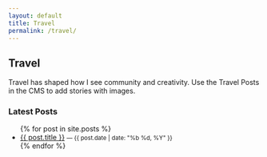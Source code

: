 ```yaml
---
layout: default
title: Travel
permalink: /travel/
---
```

<section class="page-section">
  <h2>Travel</h2>
  <p>Travel has shaped how I see community and creativity. Use the Travel Posts in the CMS to add stories with images.</p>

  <h3>Latest Posts</h3>
  <ul>
    {% for post in site.posts %}
      <li>
        <a href="{{ post.url }}">{{ post.title }}</a>
        <small>— {{ post.date | date: "%b %d, %Y" }}</small>
      </li>
    {% endfor %}
  </ul>
</section>


